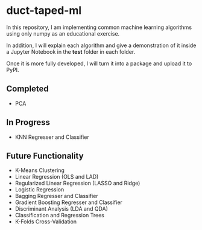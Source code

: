 # duct-taped-ml

In this repository, I am implementing common machine learning algorithms using only numpy as an educational exercise. 

In addition, I will explain each algorithm and give a demonstration of it inside a Jupyter Notebook in the **test** folder in each folder.

Once it is more fully developed, I will turn it into a package and upload it to PyPI.

## Completed 
* PCA

## In Progress
* KNN Regresser and Classifier

## Future Functionality
* K-Means Clustering
* Linear Regression (OLS and LAD)
* Regularized Linear Regression (LASSO and Ridge)
* Logistic Regression
* Bagging Regresser and Classifier
* Gradient Boosting Regresser and Classifier
* Discriminant Analysis (LDA and QDA)
* Classification and Regression Trees
* K-Folds Cross-Validation
